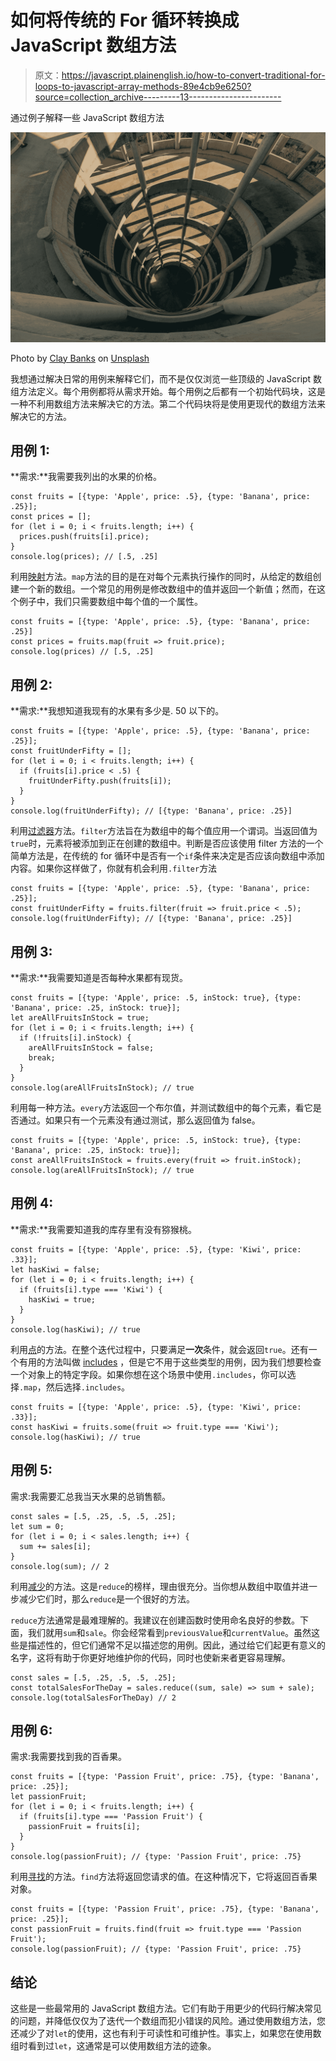 # 如何将传统的 For 循环转换成 JavaScript 数组方法

> 原文：<https://javascript.plainenglish.io/how-to-convert-traditional-for-loops-to-javascript-array-methods-89e4cb9e6250?source=collection_archive---------13----------------------->

通过例子解释一些 JavaScript 数组方法

![](img/352b647870d6a14d9f3d099aa7ccbf12.png)

Photo by [Clay Banks](https://unsplash.com/@claybanks?utm_source=medium&utm_medium=referral) on [Unsplash](https://unsplash.com?utm_source=medium&utm_medium=referral)

我想通过解决日常的用例来解释它们，而不是仅仅浏览一些顶级的 JavaScript 数组方法定义。每个用例都将从需求开始。每个用例之后都有一个初始代码块，这是一种不利用数组方法来解决它的方法。第二个代码块将是使用更现代的数组方法来解决它的方法。

## 用例 1:

**需求:**我需要我列出的水果的价格。

```
const fruits = [{type: 'Apple', price: .5}, {type: 'Banana', price: .25}];
const prices = [];
for (let i = 0; i < fruits.length; i++) {
  prices.push(fruits[i].price);
}
console.log(prices); // [.5, .25]
```

利用[映射](https://developer.mozilla.org/en-US/docs/Web/JavaScript/Reference/Global_Objects/Array/map)方法。`map`方法的目的是在对每个元素执行操作的同时，从给定的数组创建一个新的数组。一个常见的用例是修改数组中的值并返回一个新值；然而，在这个例子中，我们只需要数组中每个值的一个属性。

```
const fruits = [{type: 'Apple', price: .5}, {type: 'Banana', price: .25}]
const prices = fruits.map(fruit => fruit.price); 
console.log(prices) // [.5, .25]
```

## 用例 2:

**需求:**我想知道我现有的水果有多少是. 50 以下的。

```
const fruits = [{type: 'Apple', price: .5}, {type: 'Banana', price: .25}];
const fruitUnderFifty = [];
for (let i = 0; i < fruits.length; i++) {
  if (fruits[i].price < .5) {
    fruitUnderFifty.push(fruits[i]);
  }
}
console.log(fruitUnderFifty); // [{type: 'Banana', price: .25}]
```

利用[过滤器](https://developer.mozilla.org/en-US/docs/Web/JavaScript/Reference/Global_Objects/Array/filter)方法。`filter`方法旨在为数组中的每个值应用一个谓词。当返回值为`true`时，元素将被添加到正在创建的数组中。判断是否应该使用 filter 方法的一个简单方法是，在传统的 for 循环中是否有一个`if`条件来决定是否应该向数组中添加内容。如果你这样做了，你就有机会利用`.filter`方法

```
const fruits = [{type: 'Apple', price: .5}, {type: 'Banana', price: .25}];
const fruitUnderFifty = fruits.filter(fruit => fruit.price < .5);
console.log(fruitUnderFifty); // [{type: 'Banana', price: .25}]
```

## 用例 3:

**需求:**我需要知道是否每种水果都有现货。

```
const fruits = [{type: 'Apple', price: .5, inStock: true}, {type: 'Banana', price: .25, inStock: true}];
let areAllFruitsInStock = true;
for (let i = 0; i < fruits.length; i++) {
  if (!fruits[i].inStock) {
    areAllFruitsInStock = false;
    break;
  }
}
console.log(areAllFruitsInStock); // true
```

利用每一种方法。`every`方法返回一个布尔值，并测试数组中的每个元素，看它是否通过。如果只有一个元素没有通过测试，那么返回值为 false。

```
const fruits = [{type: 'Apple', price: .5, inStock: true}, {type: 'Banana', price: .25, inStock: true}];
const areAllFruitsInStock = fruits.every(fruit => fruit.inStock);
console.log(areAllFruitsInStock); // true
```

## 用例 4:

**需求:**我需要知道我的库存里有没有猕猴桃。

```
const fruits = [{type: 'Apple', price: .5}, {type: 'Kiwi', price: .33}];
let hasKiwi = false;
for (let i = 0; i < fruits.length; i++) {
  if (fruits[i].type === 'Kiwi') {
    hasKiwi = true;
  }
}
console.log(hasKiwi); // true
```

利用[点](https://developer.mozilla.org/en-US/docs/Web/JavaScript/Reference/Global_Objects/Array/some)的方法。在整个迭代过程中，只要满足**一次**条件，就会返回`true`。还有一个有用的方法叫做 [includes](https://developer.mozilla.org/en-US/docs/Web/JavaScript/Reference/Global_Objects/Array/includes) ，但是它不用于这些类型的用例，因为我们想要检查一个对象上的特定字段。如果你想在这个场景中使用`.includes`，你可以选择`.map`，然后选择`.includes`。

```
const fruits = [{type: 'Apple', price: .5}, {type: 'Kiwi', price: .33}];
const hasKiwi = fruits.some(fruit => fruit.type === 'Kiwi');
console.log(hasKiwi); // true
```

## 用例 5:

需求:我需要汇总我当天水果的总销售额。

```
const sales = [.5, .25, .5, .5, .25];
let sum = 0;
for (let i = 0; i < sales.length; i++) {
  sum += sales[i];
}
console.log(sum); // 2
```

利用[减少](https://developer.mozilla.org/en-US/docs/Web/JavaScript/Reference/Global_Objects/Array/Reduce)的方法。这是`reduce`的榜样，理由很充分。当你想从数组中取值并进一步减少它们时，那么`reduce`是一个很好的方法。

`reduce`方法通常是最难理解的。我建议在创建函数时使用命名良好的参数。下面，我们就用`sum`和`sale`。你会经常看到`previousValue`和`currentValue`。虽然这些是描述性的，但它们通常不足以描述您的用例。因此，通过给它们起更有意义的名字，这将有助于你更好地维护你的代码，同时也使新来者更容易理解。

```
const sales = [.5, .25, .5, .5, .25];
const totalSalesForTheDay = sales.reduce((sum, sale) => sum + sale);
console.log(totalSalesForTheDay) // 2
```

## 用例 6:

需求:我需要找到我的百香果。

```
const fruits = [{type: 'Passion Fruit', price: .75}, {type: 'Banana', price: .25}];
let passionFruit;
for (let i = 0; i < fruits.length; i++) {
  if (fruits[i].type === 'Passion Fruit') {
    passionFruit = fruits[i];
  }
}
console.log(passionFruit); // {type: 'Passion Fruit', price: .75}
```

利用[寻找](https://developer.mozilla.org/en-US/docs/Web/JavaScript/Reference/Global_Objects/Array/find)的方法。`find`方法将返回您请求的值。在这种情况下，它将返回百香果对象。

```
const fruits = [{type: 'Passion Fruit', price: .75}, {type: 'Banana', price: .25}];
const passionFruit = fruits.find(fruit => fruit.type === 'Passion Fruit');
console.log(passionFruit); // {type: 'Passion Fruit', price: .75}
```

## 结论

这些是一些最常用的 JavaScript 数组方法。它们有助于用更少的代码行解决常见的问题，并降低仅仅为了迭代一个数组而犯小错误的风险。通过使用数组方法，您还减少了对`let`的使用，这也有利于可读性和可维护性。事实上，如果您在使用数组时看到过`let`，这通常是可以使用数组方法的迹象。